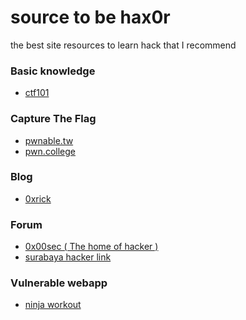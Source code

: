 # source to be hax0r

the best site resources to learn hack that I recommend

### Basic knowledge
- <a href="ctf101.org">ctf101</a>

### Capture The Flag
- <a href="pwnable.tw">pwnable.tw</a>
- <a href="pwn.college">pwn.college</a>

### Blog 

- <a href="https://0xrick.github.io">0xrick</a>

### Forum

- <a href="0x00sec.org">0x00sec ( The home of hacker )</a>
- <a href="https://forum.surabayahackerlink.org"> surabaya hacker link</a>

### Vulnerable webapp
- <a href="https://github.com/effortlessdevsec/ninjasworkout">ninja workout</a>
